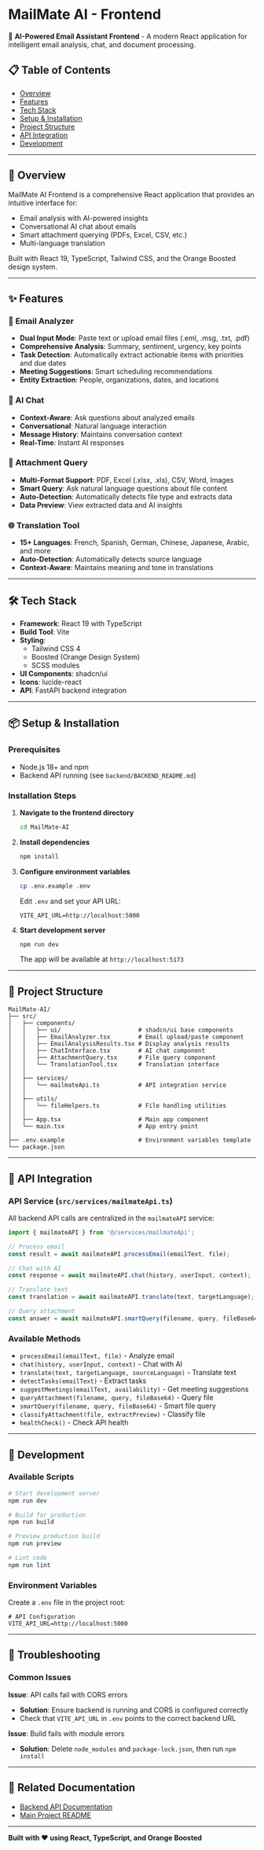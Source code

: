 # MailMate AI - Frontend

🚀 **AI-Powered Email Assistant Frontend** - A modern React application for intelligent email analysis, chat, and document processing.

## 📋 Table of Contents

- [Overview](#overview)
- [Features](#features)
- [Tech Stack](#tech-stack)
- [Setup & Installation](#setup--installation)
- [Project Structure](#project-structure)
- [API Integration](#api-integration)
- [Development](#development)

---

## 🎯 Overview

MailMate AI Frontend is a comprehensive React application that provides an intuitive interface for:
- Email analysis with AI-powered insights
- Conversational AI chat about emails
- Smart attachment querying (PDFs, Excel, CSV, etc.)
- Multi-language translation

Built with React 19, TypeScript, Tailwind CSS, and the Orange Boosted design system.

---

## ✨ Features

### 📧 Email Analyzer
- **Dual Input Mode**: Paste text or upload email files (.eml, .msg, .txt, .pdf)
- **Comprehensive Analysis**: Summary, sentiment, urgency, key points
- **Task Detection**: Automatically extract actionable items with priorities and due dates
- **Meeting Suggestions**: Smart scheduling recommendations
- **Entity Extraction**: People, organizations, dates, and locations

### 💬 AI Chat
- **Context-Aware**: Ask questions about analyzed emails
- **Conversational**: Natural language interaction
- **Message History**: Maintains conversation context
- **Real-Time**: Instant AI responses

### 📎 Attachment Query
- **Multi-Format Support**: PDF, Excel (.xlsx, .xls), CSV, Word, Images
- **Smart Query**: Ask natural language questions about file content
- **Auto-Detection**: Automatically detects file type and extracts data
- **Data Preview**: View extracted data and AI insights

### 🌐 Translation Tool
- **15+ Languages**: French, Spanish, German, Chinese, Japanese, Arabic, and more
- **Auto-Detection**: Automatically detects source language
- **Context-Aware**: Maintains meaning and tone in translations

---

## 🛠️ Tech Stack

- **Framework**: React 19 with TypeScript
- **Build Tool**: Vite
- **Styling**: 
  - Tailwind CSS 4
  - Boosted (Orange Design System)
  - SCSS modules
- **UI Components**: shadcn/ui
- **Icons**: lucide-react
- **API**: FastAPI backend integration

---

## 📦 Setup & Installation

### Prerequisites

- Node.js 18+ and npm
- Backend API running (see `backend/BACKEND_README.md`)

### Installation Steps

1. **Navigate to the frontend directory**
   ```bash
   cd MailMate-AI
   ```

2. **Install dependencies**
   ```bash
   npm install
   ```

3. **Configure environment variables**
   ```bash
   cp .env.example .env
   ```
   
   Edit `.env` and set your API URL:
   ```env
   VITE_API_URL=http://localhost:5000
   ```

4. **Start development server**
   ```bash
   npm run dev
   ```
   
   The app will be available at `http://localhost:5173`

---

## 📁 Project Structure

```
MailMate-AI/
├── src/
│   ├── components/
│   │   ├── ui/                      # shadcn/ui base components
│   │   ├── EmailAnalyzer.tsx        # Email upload/paste component
│   │   ├── EmailAnalysisResults.tsx # Display analysis results
│   │   ├── ChatInterface.tsx        # AI chat component
│   │   ├── AttachmentQuery.tsx      # File query component
│   │   └── TranslationTool.tsx      # Translation interface
│   │
│   ├── services/
│   │   └── mailmateApi.ts           # API integration service
│   │
│   ├── utils/
│   │   └── fileHelpers.ts           # File handling utilities
│   │
│   ├── App.tsx                      # Main app component
│   └── main.tsx                     # App entry point
│
├── .env.example                     # Environment variables template
└── package.json
```

---

## 🔗 API Integration

### API Service (`src/services/mailmateApi.ts`)

All backend API calls are centralized in the `mailmateAPI` service:

```typescript
import { mailmateAPI } from '@/services/mailmateApi';

// Process email
const result = await mailmateAPI.processEmail(emailText, file);

// Chat with AI
const response = await mailmateAPI.chat(history, userInput, context);

// Translate text
const translation = await mailmateAPI.translate(text, targetLanguage);

// Query attachment
const answer = await mailmateAPI.smartQuery(filename, query, fileBase64);
```

### Available Methods

- `processEmail(emailText, file)` - Analyze email
- `chat(history, userInput, context)` - Chat with AI
- `translate(text, targetLanguage, sourceLanguage)` - Translate text
- `detectTasks(emailText)` - Extract tasks
- `suggestMeetings(emailText, availability)` - Get meeting suggestions
- `queryAttachment(filename, query, fileBase64)` - Query file
- `smartQuery(filename, query, fileBase64)` - Smart file query
- `classifyAttachment(file, extractPreview)` - Classify file
- `healthCheck()` - Check API health

---

## 🚀 Development

### Available Scripts

```bash
# Start development server
npm run dev

# Build for production
npm run build

# Preview production build
npm run preview

# Lint code
npm run lint
```

### Environment Variables

Create a `.env` file in the project root:

```env
# API Configuration
VITE_API_URL=http://localhost:5000
```

---

## 🐛 Troubleshooting

### Common Issues

**Issue**: API calls fail with CORS errors
- **Solution**: Ensure backend is running and CORS is configured correctly
- Check that `VITE_API_URL` in `.env` points to the correct backend URL

**Issue**: Build fails with module errors
- **Solution**: Delete `node_modules` and `package-lock.json`, then run `npm install`

---

## 🔗 Related Documentation

- [Backend API Documentation](../backend/BACKEND_README.md)
- [Main Project README](../README.md)

---

**Built with ❤️ using React, TypeScript, and Orange Boosted**
